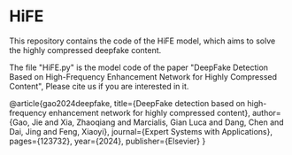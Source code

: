 # HiFE
This repository contains the code of the HiFE model, which aims to solve the highly compressed deepfake content.

The file "HiFE.py" is the model code of the paper "DeepFake Detection Based on High-Frequency Enhancement Network for Highly
Compressed Content", Please cite us if you are interested in it.

@article{gao2024deepfake,
  title={DeepFake detection based on high-frequency enhancement network for highly compressed content},
  author={Gao, Jie and Xia, Zhaoqiang and Marcialis, Gian Luca and Dang, Chen and Dai, Jing and Feng, Xiaoyi},
  journal={Expert Systems with Applications},
  pages={123732},
  year={2024},
  publisher={Elsevier}
}
